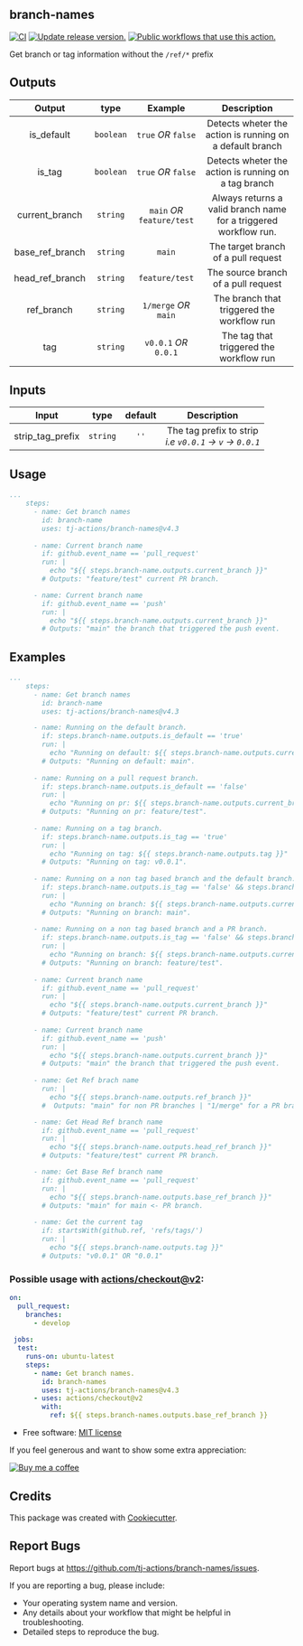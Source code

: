 ## branch-names

[![CI](https://github.com/tj-actions/branch-names/workflows/CI/badge.svg)](https://github.com/tj-actions/branch-names/actions?query=workflow%3ACI) [![Update release version.](https://github.com/tj-actions/branch-names/actions/workflows/sync-release-version.yml/badge.svg)](https://github.com/tj-actions/branch-names/actions/workflows/sync-release-version.yml) [![Public workflows that use this action.](https://img.shields.io/endpoint?url=https%3A%2F%2Fapi-tj-actions1.vercel.app%2Fapi%2Fgithub-actions%2Fused-by%3Faction%3Dtj-actions%2Fbranch-names%26badge%3Dtrue)](https://github.com/search?o=desc\&q=tj-actions+branch-names%3A.github%2Fworkflows+language%3AYAML\&s=\&type=Code)

Get branch or tag information without the `/ref/*` prefix

## Outputs

|   Output             |    type      |  Example                    |  Description                                                      |
|:--------------------:|:------------:|:---------------------------:|:-----------------------------------------------------------------:|
|  is_default          |  `boolean`   |  `true` *OR* `false`        |  Detects wheter the action is running on a default branch         |
|  is_tag              |  `boolean`   |  `true` *OR* `false`        |  Detects wheter the action is running on a tag branch             |
|  current_branch      |  `string`    |  `main` *OR* `feature/test` |  Always returns a valid branch name for a triggered workflow run. |
|  base_ref_branch     |  `string`    |  `main`                     |  The target branch of a pull request                              |
|  head_ref_branch     |  `string`    |  `feature/test`             |  The source branch of a pull request                              |
|  ref_branch          |  `string`    |  `1/merge` *OR* `main`      |  The branch that triggered the workflow run                       |
|  tag                 |  `string`    |  `v0.0.1` *OR* `0.0.1`      |  The tag that triggered the workflow run                          |

## Inputs

| Input             |   type    |  default | Description             |
|:-----------------:|:---------:|:--------:|:-----------------------:|
| strip_tag_prefix  |  `string` |    `''`  | The tag prefix to strip <br> *i.e `v0.0.1` -> `v` -> `0.0.1`*  |

## Usage

```yaml
...
    steps:
      - name: Get branch names
        id: branch-name
        uses: tj-actions/branch-names@v4.3
      
      - name: Current branch name
        if: github.event_name == 'pull_request'
        run: |
          echo "${{ steps.branch-name.outputs.current_branch }}"
        # Outputs: "feature/test" current PR branch.

      - name: Current branch name
        if: github.event_name == 'push'
        run: |
          echo "${{ steps.branch-name.outputs.current_branch }}"
        # Outputs: "main" the branch that triggered the push event.
```

## Examples

```yaml
...
    steps:
      - name: Get branch names
        id: branch-name
        uses: tj-actions/branch-names@v4.3

      - name: Running on the default branch.
        if: steps.branch-name.outputs.is_default == 'true'
        run: |
          echo "Running on default: ${{ steps.branch-name.outputs.current_branch }}"
        # Outputs: "Running on default: main".
      
      - name: Running on a pull request branch.
        if: steps.branch-name.outputs.is_default == 'false'
        run: |
          echo "Running on pr: ${{ steps.branch-name.outputs.current_branch }}"
        # Outputs: "Running on pr: feature/test".
     
      - name: Running on a tag branch.
        if: steps.branch-name.outputs.is_tag == 'true'
        run: |
          echo "Running on tag: ${{ steps.branch-name.outputs.tag }}"
        # Outputs: "Running on tag: v0.0.1".
      
      - name: Running on a non tag based branch and the default branch.
        if: steps.branch-name.outputs.is_tag == 'false' && steps.branch-name.outputs.is_default == 'true'
        run: |
          echo "Running on branch: ${{ steps.branch-name.outputs.current_branch }}"
        # Outputs: "Running on branch: main".
        
      - name: Running on a non tag based branch and a PR branch.
        if: steps.branch-name.outputs.is_tag == 'false' && steps.branch-name.outputs.is_default == 'false'
        run: |
          echo "Running on branch: ${{ steps.branch-name.outputs.current_branch }}"
        # Outputs: "Running on branch: feature/test".
      
      - name: Current branch name
        if: github.event_name == 'pull_request'
        run: |
          echo "${{ steps.branch-name.outputs.current_branch }}"
        # Outputs: "feature/test" current PR branch.
      
      - name: Current branch name
        if: github.event_name == 'push'
        run: |
          echo "${{ steps.branch-name.outputs.current_branch }}"
        # Outputs: "main" the branch that triggered the push event.
      
      - name: Get Ref brach name
        run: |
          echo "${{ steps.branch-name.outputs.ref_branch }}"
        #  Outputs: "main" for non PR branches | "1/merge" for a PR branch

      - name: Get Head Ref branch name
        if: github.event_name == 'pull_request'
        run: |
          echo "${{ steps.branch-name.outputs.head_ref_branch }}"
        # Outputs: "feature/test" current PR branch.

      - name: Get Base Ref branch name
        if: github.event_name == 'pull_request'
        run: |
          echo "${{ steps.branch-name.outputs.base_ref_branch }}"
        # Outputs: "main" for main <- PR branch.
        
      - name: Get the current tag
        if: startsWith(github.ref, 'refs/tags/')
        run: |
          echo "${{ steps.branch-name.outputs.tag }}"
        # Outputs: "v0.0.1" OR "0.0.1"
```

### Possible usage with [actions/checkout@v2](https://github.com/actions/checkout):

```yaml
on:
  pull_request:
    branches:
      - develop
    
 jobs:
  test:
    runs-on: ubuntu-latest
    steps:
      - name: Get branch names.
        id: branch-names
        uses: tj-actions/branch-names@v4.3
      - uses: actions/checkout@v2
        with:
          ref: ${{ steps.branch-names.outputs.base_ref_branch }}
```

*   Free software: [MIT license](LICENSE)

If you feel generous and want to show some extra appreciation:

[![Buy me a coffee][buymeacoffee-shield]][buymeacoffee]

[buymeacoffee]: https://www.buymeacoffee.com/jackton1

[buymeacoffee-shield]: https://www.buymeacoffee.com/assets/img/custom_images/orange_img.png

## Credits

This package was created with [Cookiecutter](https://github.com/cookiecutter/cookiecutter).

## Report Bugs

Report bugs at https://github.com/tj-actions/branch-names/issues.

If you are reporting a bug, please include:

*   Your operating system name and version.
*   Any details about your workflow that might be helpful in troubleshooting.
*   Detailed steps to reproduce the bug.

